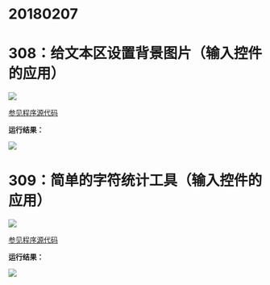 # 20180207

# 308：给文本区设置背景图片（输入控件的应用）

<img src="http://image.renkaigis.com/keepcoding/2018020701.png">

<a href="https://github.com/renkaigis/KeepCoding/tree/master/2018/02/07" target="_blank">参见程序源代码</a>

**运行结果：**

<img src="http://image.renkaigis.com/keepcoding/2018020702.png">

# 309：简单的字符统计工具（输入控件的应用）

<img src="http://image.renkaigis.com/keepcoding/2018020703.png">

<a href="https://github.com/renkaigis/KeepCoding/tree/master/2018/02/07" target="_blank">参见程序源代码</a>

**运行结果：**

<img src="http://image.renkaigis.com/keepcoding/2018020704.png">


